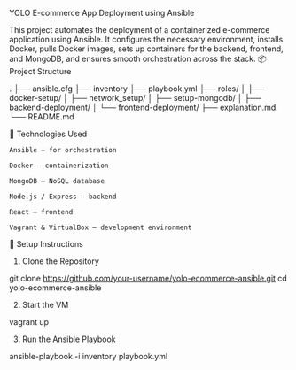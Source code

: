 YOLO E-commerce App Deployment using Ansible

This project automates the deployment of a containerized e-commerce application using Ansible. It configures the necessary environment, installs Docker, pulls Docker images, sets up containers for the backend, frontend, and MongoDB, and ensures smooth orchestration across the stack.
📦 Project Structure

.
├── ansible.cfg
├── inventory
├── playbook.yml
├── roles/
│   ├── docker-setup/
│   ├── network_setup/
│   ├── setup-mongodb/
│   ├── backend-deployment/
│   └── frontend-deployment/
├── explanation.md
└── README.md

🚀 Technologies Used

    Ansible – for orchestration

    Docker – containerization

    MongoDB – NoSQL database

    Node.js / Express – backend

    React – frontend

    Vagrant & VirtualBox – development environment

🔧 Setup Instructions
1. Clone the Repository

git clone https://github.com/your-username/yolo-ecommerce-ansible.git
cd yolo-ecommerce-ansible

2. Start the VM

vagrant up

3. Run the Ansible Playbook

ansible-playbook -i inventory playbook.yml


